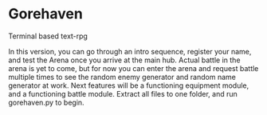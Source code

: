 # Gorehaven
Terminal based text-rpg

In this version, you can go through an intro sequence, register your name, and test the Arena once you arrive at the main hub.
Actual battle in the arena is yet to come, but for now you can enter the arena and request battle multiple times to see the random
enemy generator and random name generator at work.
Next features will be a functioning equipment module, and a functioning battle module.
Extract all files to one folder, and run gorehaven.py to begin.
